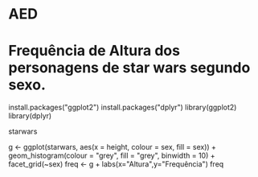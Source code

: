 # AED
# Frequência de Altura dos personagens de star wars segundo sexo.


install.packages("ggplot2")
install.packages("dplyr")
library(ggplot2)
library(dplyr)

starwars



g <- ggplot(starwars, aes(x = height, colour = sex, fill = sex)) +
  geom_histogram(colour = "grey", fill = "grey", binwidth = 10) + 
  facet_grid(~sex)
freq <- g + labs(x="Altura",y="Frequência")
freq
